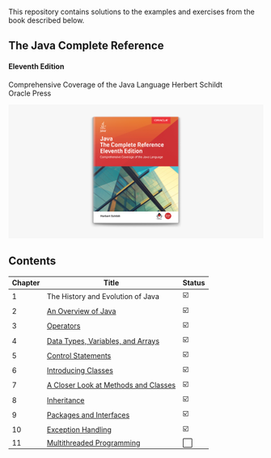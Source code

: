 This repository contains solutions to the examples and exercises from the book described below.

## The Java Complete Reference
#### Eleventh Edition

Comprehensive Coverage of the Java Language
Herbert Schildt\
Oracle Press

[![Java - A Beginner's Guide Herbert Schildt](./javaCompleteReference.jpg)
](https://www.amazon.com/Java-Complete-Reference-Eleventh/dp/1260440230)
## Contents

| Chapter | Title | Status |
| --- | --- | --- | 
| 1 | The History and Evolution of Java | :ballot_box_with_check: | 
| 2 | [An Overview of Java](src/chapter2) | :ballot_box_with_check: | 
| 3 | [Operators](src/chapter3) | :ballot_box_with_check: | 
| 4 | [Data Types, Variables, and Arrays](src/chapter4) | :ballot_box_with_check: | 
| 5 | [Control Statements](src/chapter5) | :ballot_box_with_check: | 
| 6 | [Introducing Classes](src/chapter6) | :ballot_box_with_check: | 
| 7 | [A Closer Look at Methods and Classes](src/chapter7) | :ballot_box_with_check: |
| 8 | [Inheritance](src/chapter8) | :ballot_box_with_check: |
| 9 | [Packages and Interfaces](src/chapter9) | :ballot_box_with_check: |
| 10 | [Exception Handling](src/chapter10) | :ballot_box_with_check: |
| 11 | [Multithreaded Programming](src/chapter11) | :white_large_square: |